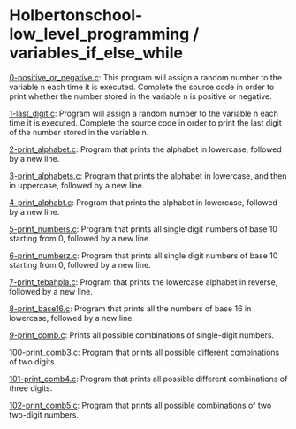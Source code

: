 # Holbertonschool-low_level_programming / variables_if_else_while

[0-positive_or_negative.c](https://github.com/jGohan-cpu/holbertonschool-low_level_programming/blob/master/variables_if_else_while/0-positive_or_negative.c): This program will assign a random number to the variable n each time it is executed. Complete the source code in order to print whether the number stored in the variable n is positive or negative.

[1-last_digit.c](https://github.com/jGohan-cpu/holbertonschool-low_level_programming/blob/master/variables_if_else_while/1-last_digit.c): Program will assign a random number to the variable n each time it is executed. Complete the source code in order to print the last digit of the number stored in the variable n.

[2-print_alphabet.c](https://github.com/jGohan-cpu/holbertonschool-low_level_programming/blob/master/variables_if_else_while/2-print_alphabet.c): Program that prints the alphabet in lowercase, followed by a new line.

[3-print_alphabets.c](https://github.com/jGohan-cpu/holbertonschool-low_level_programming/blob/master/variables_if_else_while/3-print_alphabets.c): Program that prints the alphabet in lowercase, and then in uppercase, followed by a new line.

[4-print_alphabt.c](https://github.com/jGohan-cpu/holbertonschool-low_level_programming/blob/master/variables_if_else_while/4-print_alphabt.c): Program that prints the alphabet in lowercase, followed by a new line.

[5-print_numbers.c](https://github.com/jGohan-cpu/holbertonschool-low_level_programming/blob/master/variables_if_else_while/5-print_numbers.c): Program that prints all single digit numbers of base 10 starting from 0, followed by a new line.

[6-print_numberz.c](https://github.com/jGohan-cpu/holbertonschool-low_level_programming/blob/master/variables_if_else_while/6-print_numberz.c): Program that prints all single digit numbers of base 10 starting from 0, followed by a new line.

[7-print_tebahpla.c](https://github.com/jGohan-cpu/holbertonschool-low_level_programming/blob/master/variables_if_else_while/7-print_tebahpla.c): Program that prints the lowercase alphabet in reverse, followed by a new line.

[8-print_base16.c](https://github.com/jGohan-cpu/holbertonschool-low_level_programming/blob/master/variables_if_else_while/8-print_base16.c): Program that prints all the numbers of base 16 in lowercase, followed by a new line.

[9-print_comb.c](https://github.com/jGohan-cpu/holbertonschool-low_level_programming/blob/master/variables_if_else_while/9-print_comb.c): Prints all possible combinations of single-digit numbers.

[100-print_comb3.c](https://github.com/jGohan-cpu/holbertonschool-low_level_programming/blob/master/variables_if_else_while/100-print_comb3.c): Program that prints all possible different combinations of two digits.

[101-print_comb4.c](https://github.com/jGohan-cpu/holbertonschool-low_level_programming/blob/master/variables_if_else_while/101-print_comb4.c): Program that prints all possible different combinations of three digits.

[102-print_comb5.c](https://github.com/jGohan-cpu/holbertonschool-low_level_programming/blob/master/variables_if_else_while/102-print_comb5.c): Program that prints all possible combinations of two two-digit numbers.
